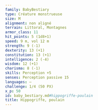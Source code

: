 ```yaml
---
family: BabyBestiary
type: Créature monstrueuse
size: M
alignment: non aligné
terrain: Littoral, Montagnes
armor_class: 11
hit_points: 5 (1d8+1)
speed: 9 m, vol 12 m
strength: 9 (-1)
dexterity: 13 (+1)
constitution: 13 (+1)
intelligence: 2 (-4)
wisdom: 12 (+1)
charisma: 8 (-1)
skills: Perception +5
senses: Perception passive 15
languages: —
challenge: 1/4 (50 PX)
x_p: 50
id: baby_bestiary.md#hippogriffe-poulain
title: Hippogriffe, poulain
---
```


